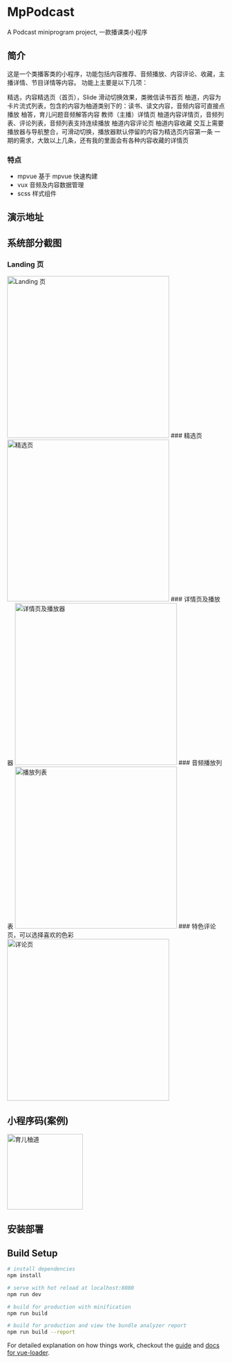 MpPodcast
==========
A Podcast miniprogram project, 一款播课类小程序

## 简介
这是一个类播客类的小程序，功能包括内容推荐、音频播放、内容评论、收藏，主播详情、节目详情等内容。
功能上主要是以下几项：

精选，内容精选页（首页），Slide 滑动切换效果，类微信读书首页
柚道，内容为卡片流式列表，包含的内容为柚道类别下的：读书、读文内容，音频内容可直接点播放
柚答，育儿问题音频解答内容
教师（主播）详情页
柚道内容详情页，音频列表、评论列表，音频列表支持连续播放
柚道内容评论页
柚道内容收藏
交互上需要播放器与导航整合，可滑动切换，播放器默认停留的内容为精选页内容第一条
一期的需求，大致以上几条，还有我的里面会有各种内容收藏的详情页

### 特点
- mpvue 基于 mpvue 快速构建
- vux 音频及内容数据管理
- scss 样式组件


## 演示地址


## 系统部分截图

### Landing 页
<img src="https://github.com/baisheng/mp-podcast-mpvue/blob/master/doc/screenshot/IMG_1977.PNG?raw=true" title="Landing 页" width="375px">
### 精选页
<img src="https://github.com/baisheng/mp-podcast-mpvue/blob/master/doc/screenshot/IMG_1978.PNG?raw=true" title="精选页" width="375px">
### 详情页及播放器
<img src="https://github.com/baisheng/mp-podcast-mpvue/blob/master/doc/screenshot/IMG_1979.PNG?raw=true" title="详情页及播放器" width="375px">
### 音频播放列表
<img src="https://github.com/baisheng/mp-podcast-mpvue/blob/master/doc/screenshot/IMG_1980.PNG?raw=true" title="播放列表" width="375px">
### 特色评论页，可以选择喜欢的色彩
<img src="https://github.com/baisheng/mp-podcast-mpvue/blob/master/doc/screenshot/IMG_1982.PNG?raw=true" title="详论页" width="375px">

## 小程序码(案例)
<img src="https://github.com/baisheng/mp-podcast-mpvue/blob/master/doc/mp-case.jpg?raw=true" title="育儿柚道" width="175px">

## 安装部署
## Build Setup

``` bash
# install dependencies
npm install

# serve with hot reload at localhost:8080
npm run dev

# build for production with minification
npm run build

# build for production and view the bundle analyzer report
npm run build --report
```

For detailed explanation on how things work, checkout the [guide](http://vuejs-templates.github.io/webpack/) and [docs for vue-loader](http://vuejs.github.io/vue-loader).
